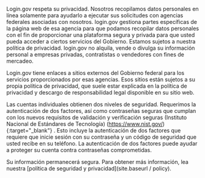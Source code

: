 Login.gov respeta su privacidad. Nosotros recopilamos datos personales en línea solamente para ayudarlo a ejecutar sus solicitudes con agencias federales asociadas con nosotros. login.gov gestiona partes específicas de la página web de esa agencia para que podamos recopilar datos personales con el fin de proporcionar una plataforma segura y privada para que usted pueda acceder a ciertos servicios del Gobierno. Estamos sujetos a nuestra política de privacidad. login.gov no alquila, vende o divulga su información personal a empresas privadas, contratistas o vendedores con fines de mercadeo.

Login.gov tiene enlaces a sitios externos del Gobierno federal para los servicios proporcionados por esas agencias. Esos sitios están sujetos a su propia política de privacidad, que suele estar explicada en la política de privacidad y descargo de responsabilidad legal disponible en su sitio web.

Las cuentas individuales obtienen dos niveles de seguridad. Requerimos la autenticación de dos factores, así como contraseñas seguras que cumplan con los nuevos requisitos de validación y verificación seguras (Instituto Nacional de Estándares de Tecnología) (https://www.nist.gov/){:target="_blank"} . Esto incluye la autenticación de dos factores que requiere que inicie sesión con su contraseña y un código de seguridad que usted recibe en su teléfono. La autenticación de dos factores puede ayudar a proteger su cuenta contra contraseñas comprometidas.

Su información permanecerá segura. Para obtener más información, lea nuestra [política de seguridad y privacidad](site.baseurl / policy).
